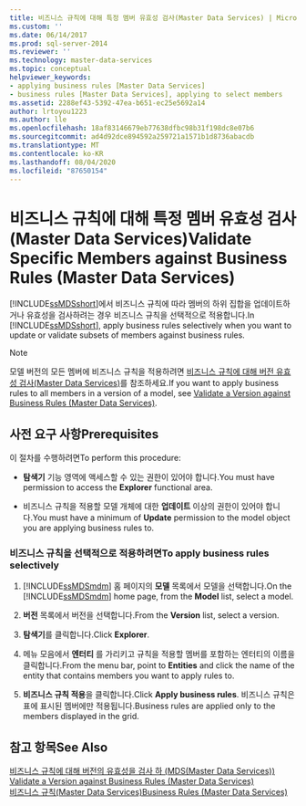 ```yaml
---
title: 비즈니스 규칙에 대해 특정 멤버 유효성 검사(Master Data Services) | Microsoft Docs
ms.custom: ''
ms.date: 06/14/2017
ms.prod: sql-server-2014
ms.reviewer: ''
ms.technology: master-data-services
ms.topic: conceptual
helpviewer_keywords:
- applying business rules [Master Data Services]
- business rules [Master Data Services], applying to select members
ms.assetid: 2288ef43-5392-47ea-b651-ec25e5692a14
author: lrtoyou1223
ms.author: lle
ms.openlocfilehash: 18af83146679eb77638dfbc98b31f198dc8e07b6
ms.sourcegitcommit: ad4d92dce894592a259721a1571b1d8736abacdb
ms.translationtype: MT
ms.contentlocale: ko-KR
ms.lasthandoff: 08/04/2020
ms.locfileid: "87650154"
---
```

# <a name="validate-specific-members-against-business-rules-master-data-services"></a><span data-ttu-id="d42cc-102">비즈니스 규칙에 대해 특정 멤버 유효성 검사(Master Data Services)</span><span class="sxs-lookup"><span data-stu-id="d42cc-102">Validate Specific Members against Business Rules (Master Data Services)</span></span>
  <span data-ttu-id="d42cc-103">[!INCLUDE[ssMDSshort](../includes/ssmdsshort-md.md)]에서 비즈니스 규칙에 따라 멤버의 하위 집합을 업데이트하거나 유효성을 검사하려는 경우 비즈니스 규칙을 선택적으로 적용합니다.</span><span class="sxs-lookup"><span data-stu-id="d42cc-103">In [!INCLUDE[ssMDSshort](../includes/ssmdsshort-md.md)], apply business rules selectively when you want to update or validate subsets of members against business rules.</span></span>  
  
> [!NOTE]  
>  <span data-ttu-id="d42cc-104">모델 버전의 모든 멤버에 비즈니스 규칙을 적용하려면 [비즈니스 규칙에 대해 버전 유효성 검사&#40;Master Data Services&#41;](validate-a-version-against-business-rules-master-data-services.md)를 참조하세요.</span><span class="sxs-lookup"><span data-stu-id="d42cc-104">If you want to apply business rules to all members in a version of a model, see [Validate a Version against Business Rules &#40;Master Data Services&#41;](validate-a-version-against-business-rules-master-data-services.md).</span></span>  
  
## <a name="prerequisites"></a><span data-ttu-id="d42cc-105">사전 요구 사항</span><span class="sxs-lookup"><span data-stu-id="d42cc-105">Prerequisites</span></span>  
 <span data-ttu-id="d42cc-106">이 절차를 수행하려면</span><span class="sxs-lookup"><span data-stu-id="d42cc-106">To perform this procedure:</span></span>  
  
-   <span data-ttu-id="d42cc-107">**탐색기** 기능 영역에 액세스할 수 있는 권한이 있어야 합니다.</span><span class="sxs-lookup"><span data-stu-id="d42cc-107">You must have permission to access the **Explorer** functional area.</span></span>  
  
-   <span data-ttu-id="d42cc-108">비즈니스 규칙을 적용할 모델 개체에 대한 **업데이트** 이상의 권한이 있어야 합니다.</span><span class="sxs-lookup"><span data-stu-id="d42cc-108">You must have a minimum of **Update** permission to the model object you are applying business rules to.</span></span>  
  
### <a name="to-apply-business-rules-selectively"></a><span data-ttu-id="d42cc-109">비즈니스 규칙을 선택적으로 적용하려면</span><span class="sxs-lookup"><span data-stu-id="d42cc-109">To apply business rules selectively</span></span>  
  
1.  <span data-ttu-id="d42cc-110">[!INCLUDE[ssMDSmdm](../includes/ssmdsmdm-md.md)] 홈 페이지의 **모델** 목록에서 모델을 선택합니다.</span><span class="sxs-lookup"><span data-stu-id="d42cc-110">On the [!INCLUDE[ssMDSmdm](../includes/ssmdsmdm-md.md)] home page, from the **Model** list, select a model.</span></span>  
  
2.  <span data-ttu-id="d42cc-111">**버전** 목록에서 버전을 선택합니다.</span><span class="sxs-lookup"><span data-stu-id="d42cc-111">From the **Version** list, select a version.</span></span>  
  
3.  <span data-ttu-id="d42cc-112">**탐색기**를 클릭합니다.</span><span class="sxs-lookup"><span data-stu-id="d42cc-112">Click **Explorer**.</span></span>  
  
4.  <span data-ttu-id="d42cc-113">메뉴 모음에서 **엔터티** 를 가리키고 규칙을 적용할 멤버를 포함하는 엔터티의 이름을 클릭합니다.</span><span class="sxs-lookup"><span data-stu-id="d42cc-113">From the menu bar, point to **Entities** and click the name of the entity that contains members you want to apply rules to.</span></span>  
  
5.  <span data-ttu-id="d42cc-114">**비즈니스 규칙 적용**을 클릭합니다.</span><span class="sxs-lookup"><span data-stu-id="d42cc-114">Click **Apply business rules**.</span></span> <span data-ttu-id="d42cc-115">비즈니스 규칙은 표에 표시된 멤버에만 적용됩니다.</span><span class="sxs-lookup"><span data-stu-id="d42cc-115">Business rules are applied only to the members displayed in the grid.</span></span>  
  
## <a name="see-also"></a><span data-ttu-id="d42cc-116">참고 항목</span><span class="sxs-lookup"><span data-stu-id="d42cc-116">See Also</span></span>  
 <span data-ttu-id="d42cc-117">[비즈니스 규칙에 대해 버전의 유효성을 검사 하 &#40;MDS(Master Data Services)&#41;](validate-a-version-against-business-rules-master-data-services.md) </span><span class="sxs-lookup"><span data-stu-id="d42cc-117">[Validate a Version against Business Rules &#40;Master Data Services&#41;](validate-a-version-against-business-rules-master-data-services.md) </span></span>  
 [<span data-ttu-id="d42cc-118">비즈니스 규칙&#40;Master Data Services&#41;</span><span class="sxs-lookup"><span data-stu-id="d42cc-118">Business Rules &#40;Master Data Services&#41;</span></span>](../../2014/master-data-services/business-rules-master-data-services.md)  
  
  
